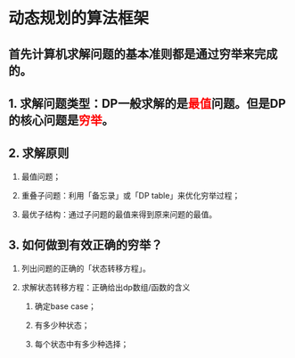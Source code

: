 # 动态规划的算法框架

## 首先计算机求解问题的基本准则都是通过穷举来完成的。

## 1. 求解问题类型：DP一般求解的是<font color=red>**最值**</font>问题。但是DP的核心问题是<font color=red>**穷举**</font>。

## 2.  求解原则

1.  最值问题；

2.  重叠子问题：利用「备忘录」或「DP table」来优化穷举过程；

3.  最优子结构：通过子问题的最值来得到原来问题的最值。

    

## 3. 如何做到有效正确的穷举？

 1.    列出问题的正确的「状态转移方程」。

 2.    求解状态转移方程：正确给出dp数组/函数的含义

        1.    确定base case；

        2.    有多少种状态；

        3.    每个状态中有多少种选择；

              

## 